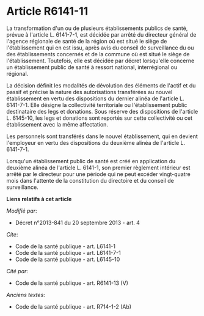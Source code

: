 # Article R6141-11

La transformation d'un ou de plusieurs établissements publics de santé, prévue à l'article L. 6141-7-1, est décidée par
arrêté du directeur général de l'agence régionale de santé de la région où est situé le siège de l'établissement qui en est
issu, après avis du conseil de surveillance du ou des établissements concernés et de la commune où est situé le siège de
l'établissement. Toutefois, elle est décidée par décret lorsqu'elle concerne un établissement public de santé à ressort
national, interrégional ou régional. 

La décision définit les modalités de dévolution des éléments de l'actif et du passif et précise la nature des autorisations
transférées au nouvel établissement en vertu des dispositions du dernier alinéa de l'article L. 6141-7-1. Elle désigne la
collectivité territoriale ou l'établissement public destinataire des legs et donations. Sous réserve des dispositions de
l'article L. 6145-10, les legs et donations sont reportés sur cette collectivité ou cet établissement avec la même
affectation. 

Les personnels sont transférés dans le nouvel établissement, qui en devient l'employeur en vertu des dispositions du deuxième
alinéa de l'article L. 6141-7-1. 

Lorsqu'un établissement public de santé est créé en application du deuxième alinéa de l'article L. 6141-1, son premier
règlement intérieur est arrêté par le directeur pour une période qui ne peut excéder vingt-quatre mois dans l'attente de la
constitution du directoire et du conseil de surveillance.

**Liens relatifs à cet article**

_Modifié par_:

  - Décret n°2013-841 du 20 septembre 2013 - art. 4

_Cite_:

  - Code de la santé publique - art. L6141-1
  - Code de la santé publique - art. L6141-7-1
  - Code de la santé publique - art. L6145-10

_Cité par_:

  - Code de la santé publique - art. R6141-13 (V)

_Anciens textes_:

  - Code de la santé publique - art. R714-1-2 (Ab)

